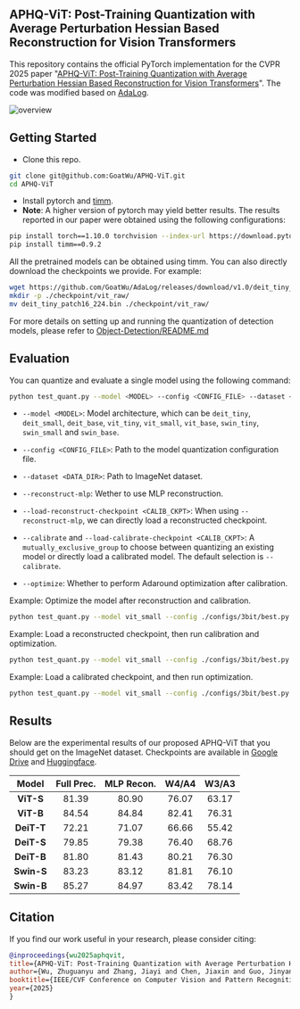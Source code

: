 ## APHQ-ViT: Post-Training Quantization with Average Perturbation Hessian Based Reconstruction for Vision Transformers

This repository contains the official PyTorch implementation for the CVPR 2025 paper "[APHQ-ViT: Post-Training Quantization with Average Perturbation Hessian Based Reconstruction for Vision Transformers](https://arxiv.org/abs/2504.02508)". The code was modified based on [AdaLog](https://github.com/GoatWu/AdaLog).

![overview](./assets/overview.png)

## Getting Started

- Clone this repo.

```bash
git clone git@github.com:GoatWu/APHQ-ViT.git
cd APHQ-ViT
```

- Install pytorch and [timm](https://github.com/huggingface/pytorch-image-models/tree/main).
- **Note**: A higher version of pytorch may yield better results. The results reported in our paper were obtained using the following configurations:

```bash
pip install torch==1.10.0 torchvision --index-url https://download.pytorch.org/whl/cu113
pip install timm==0.9.2
```

All the pretrained models can be obtained using timm. You can also directly download the checkpoints we provide. For example:

```bash
wget https://github.com/GoatWu/AdaLog/releases/download/v1.0/deit_tiny_patch16_224.bin
mkdir -p ./checkpoint/vit_raw/
mv deit_tiny_patch16_224.bin ./checkpoint/vit_raw/
```

For more details on setting up and running the quantization of detection models, please refer to [Object-Detection/README.md](https://github.com/GoatWu/APHQ-ViT/blob/master/Object-Detection/README.md)

## Evaluation

You can quantize and evaluate a single model using the following command:

```bash
python test_quant.py --model <MODEL> --config <CONFIG_FILE> --dataset <DATA_DIR> [--reconstruct-mlp] [--load-reconstruct-checkpoint <RECON_CKPT>] [--calibrate] [--load-calibrate-checkpoint <CALIB_CKPT>] [--optimize]
```

- `--model <MODEL>`: Model architecture, which can be `deit_tiny`, `deit_small`, `deit_base`, `vit_tiny`, `vit_small`, `vit_base`, `swin_tiny`, `swin_small` and `swin_base`.

- `--config <CONFIG_FILE>`: Path to the model quantization configuration file.

- `--dataset <DATA_DIR>`: Path to ImageNet dataset.

- `--reconstruct-mlp`: Wether to use MLP reconstruction.

- `--load-reconstruct-checkpoint <CALIB_CKPT>`: When using `--reconstruct-mlp`, we can directly load a reconstructed checkpoint.

- `--calibrate` and `--load-calibrate-checkpoint <CALIB_CKPT>`: A `mutually_exclusive_group` to choose between quantizing an existing model or directly load a calibrated model. The default selection is `--calibrate`.

- `--optimize`: Whether to perform Adaround optimization after calibration.

Example: Optimize the model after reconstruction and calibration.

```bash
python test_quant.py --model vit_small --config ./configs/3bit/best.py --dataset ~/data/ILSVRC/Data/CLS-LOC --val-batchsize 500 --reconstruct-mlp --calibrate --optimize
```

Example: Load a reconstructed checkpoint, then run calibration and optimization.

```bash
python test_quant.py --model vit_small --config ./configs/3bit/best.py --dataset ~/data/ILSVRC/Data/CLS-LOC --val-batchsize 500 --reconstruct-mlp --load-reconstruct-checkpoint ./checkpoints/quant_result/deit_tiny_reconstructed.pth --calibrate --optimize
```

Example: Load a calibrated checkpoint, and then run optimization.

```bash
python test_quant.py --model vit_small --config ./configs/3bit/best.py --dataset ~/data/ILSVRC/Data/CLS-LOC --val-batchsize 500 --reconstruct-mlp --load-calibrate-checkpoint ./checkpoints/quant_result/deit_tiny_w3_a3_calibsize_128_mse.pth --optimize
```

## Results

Below are the experimental results of our proposed APHQ-ViT that you should get on the ImageNet dataset. Checkpoints are available in [Google Drive](https://drive.google.com/drive/folders/1w6KOlOmkx6HoTPFBJCk1mMN_ltsfYuai?usp=drive_link) and [Huggingface](https://huggingface.co/goatwu/APHQ-ViT/tree/main).

| Model | **Full Prec.** | **MLP Recon.** | **W4/A4** | **W3/A3** |
|:----------:|:--------------:|:--------------:|:---------:|:---------:|
| **ViT-S**  | 81.39          | 80.90          | 76.07     | 63.17     |
| **ViT-B**  | 84.54          | 84.84          | 82.41     | 76.31     |
| **DeiT-T** | 72.21          | 71.07          | 66.66     | 55.42     |
| **DeiT-S** | 79.85          | 79.38          | 76.40     | 68.76     |
| **DeiT-B** | 81.80          | 81.43          | 80.21     | 76.30     |
| **Swin-S** | 83.23          | 83.12          | 81.81     | 76.10     |
| **Swin-B** | 85.27          | 84.97          | 83.42     | 78.14     |

## Citation

If you find our work useful in your research, please consider citing:

```bibtex
@inproceedings{wu2025aphqvit,
title={APHQ-ViT: Post-Training Quantization with Average Perturbation Hessian Based Reconstruction for Vision Transformers},
author={Wu, Zhuguanyu and Zhang, Jiayi and Chen, Jiaxin and Guo, Jinyang and Huang, Di and Wang, Yunhong},
booktitle={IEEE/CVF Conference on Computer Vision and Pattern Recognition (CVPR)},
year={2025}
}
```
